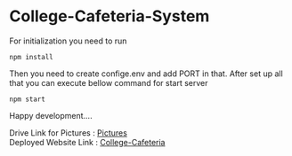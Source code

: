 # College-Cafeteria-System
For initialization you need to run

    npm install

Then you need to create confige.env and add PORT in that.
After set up all that you can execute bellow command for start server

    npm start

Happy development....

Drive Link for Pictures : [Pictures](https://drive.google.com/drive/folders/1lHWMZ1CZSoOVrqxyK6BExNG2sqoo2f-V)  
Deployed Website Link : [College-Cafeteria](https://cafeteria-app.onrender.com/)
